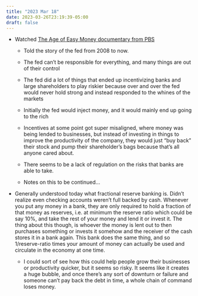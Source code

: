```yaml
---
title: "2023 Mar 18"
date: 2023-03-26T23:19:39-05:00
draft: false
---
```


- Watched [The Age of Easy Money documentary from PBS](https://www.youtube.com/watch?v=EpMLAQbSYAw)

    - Told the story of the fed from 2008 to now.

    - The fed can’t be responsible for everything, and many things are out of their control
    - The fed did a lot of things that ended up incentivizing banks and large shareholders to play riskier because over and over the fed would never hold strong and instead responded to the whines of the markets
    - Initially the fed would inject money, and it would mainly end up going to the rich
    - Incentives at some point got super misaligned, where money was being lended to businesses, but instead of investing in things to improve the productivity of the company, they would just “buy back” their stock and pump their shareholder’s bags because that’s all anyone cared about.
    - There seems to be a lack of regulation on the risks that banks are able to take.
    - Notes on this to be continued…
- Generally understood today what fractional reserve banking is. Didn’t realize even checking accounts weren’t full backed by cash. Whenever you put any money in a bank, they are only required to hold a fraction of that money as reserves, i.e. at minimum the reserve ratio which could be say 10%, and take the rest of your money and lend it or invest it. The thing about this though, is whoever the money is lent out to then purchases something or invests it somehow and the receiver of the cash stores it in a bank again. This bank does the same thing, and so 1/reserve-ratio times your amount of money can actually be used and circulate in the economy at one time.
    - I could sort of see how this could help people grow their businesses or productivity quicker, but it seems so risky. It seems like it creates a huge bubble, and once there’s any sort of downturn or failure and someone can’t pay back the debt in time, a whole chain of command loses money.

